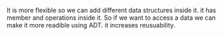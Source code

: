 It is more flexible so we can add different data structures inside it.
it has member and operations inside it. So if we want to access a data we can make it more readible using ADT.
it increases reusuability.

